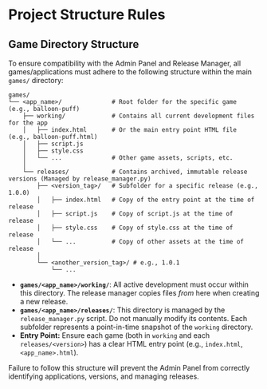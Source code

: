 # Project Structure Rules

## Game Directory Structure

To ensure compatibility with the Admin Panel and Release Manager, all games/applications must adhere to the following structure within the main `games/` directory:

```
games/
└── <app_name>/              # Root folder for the specific game (e.g., balloon-puff)
    ├── working/             # Contains all current development files for the app
    │   ├── index.html       # Or the main entry point HTML file (e.g., balloon-puff.html)
    │   ├── script.js
    │   ├── style.css
    │   └── ...              # Other game assets, scripts, etc.
    │
    └── releases/            # Contains archived, immutable release versions (Managed by release_manager.py)
        ├── <version_tag>/   # Subfolder for a specific release (e.g., 1.0.0)
        │   ├── index.html   # Copy of the entry point at the time of release
        │   ├── script.js    # Copy of script.js at the time of release
        │   ├── style.css    # Copy of style.css at the time of release
        │   └── ...          # Copy of other assets at the time of release
        │
        └── <another_version_tag>/ # e.g., 1.0.1
            └── ...
```

-   **`games/<app_name>/working/`**: All active development must occur within this directory. The release manager copies files *from* here when creating a new release.
-   **`games/<app_name>/releases/`**: This directory is managed by the `release_manager.py` script. Do not manually modify its contents. Each subfolder represents a point-in-time snapshot of the `working` directory.
-   **Entry Point:** Ensure each game (both in `working` and each `releases/<version>`) has a clear HTML entry point (e.g., `index.html`, `<app_name>.html`).

Failure to follow this structure will prevent the Admin Panel from correctly identifying applications, versions, and managing releases.